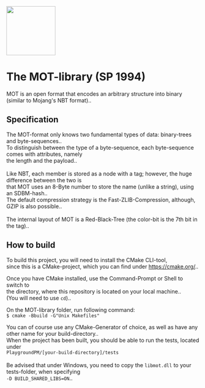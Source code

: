 <p align="left">
  <img src="assets/motex.ico" width="128" height="128">
</p>

# The MOT-library (SP 1994)
MOT is an open format that encodes an arbitrary structure into binary (similar to Mojang's NBT format)..

## Specification
The MOT-format only knows two fundamental types of data: binary-trees and byte-sequences..\
To distinguish between the type of a byte-sequence, each byte-sequence comes with attributes, namely\
the length and the payload..\
\
Like NBT, each member is stored as a node with a tag; however, the huge difference between the two is\
that MOT uses an 8-Byte number to store the name (unlike a string), using an SDBM-hash..\
The default compression strategy is the Fast-ZLIB-Compression, although, GZIP is also possible..\
\
The internal layout of MOT is a Red-Black-Tree (the color-bit is the 7th bit in the tag)..

## How to build
To build this project, you will need to install the CMake CLI-tool,\
since this is a CMake-project, which you can find under https://cmake.org/..

Once you have CMake installed, use the Command-Prompt or Shell to switch to\
the directory, where this repository is located on your local machine..\
(You will need to use ```cd```)..

On the MOT-library folder, run following command:\
```$ cmake -Bbuild -G"Unix Makefiles"```

You can of course use any CMake-Generator of choice, as well as have any other name for your build-directory..\
When the project has been built, you should be able to run the tests, located under\
```PlaygroundPM/[your-build-directory]/tests```\
\
Be advised that under Windows, you need to copy the ```libmot.dll``` to your tests-folder, when specifying\
```-D BUILD_SHARED_LIBS=ON```..
